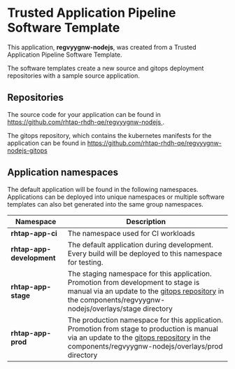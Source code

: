 # Trusted Application Pipeline Software Template

This application, **regvyygnw-nodejs**, was created from a Trusted Application Pipeline Software Template.

The software templates create a new source and gitops deployment repositories with a sample source application. 

## Repositories

The source code for your application can be found in [https://github.com/rhtap-rhdh-qe/regvyygnw-nodejs ](https://github.com/rhtap-rhdh-qe/regvyygnw-nodejs ).
 
The gitops repository, which contains the kubernetes manifests for the application can be found in 
[https://github.com/rhtap-rhdh-qe/regvyygnw-nodejs-gitops ](https://github.com/rhtap-rhdh-qe/regvyygnw-nodejs-gitops ) 

## Application namespaces 

The default application will be found in the following namespaces. Applications can be deployed into unique namespaces or multiple software templates can also bet generated into the same group namespaces.  

|  Namespace   |  Description   |  
| -------- | -------- |
| **rhtap-app-ci** | The namespace used for CI workloads |
| **rhtap-app-development** | The default application during development. Every build will be deployed to this namespace for testing. |
| **rhtap-app-stage** | The staging namespace for this application. Promotion from development to stage is manual via an update to the [gitops repository](https://github.com/rhtap-rhdh-qe/regvyygnw-nodejs-gitops ) in the components/regvyygnw-nodejs/overlays/stage directory |
| **rhtap-app-prod** | The production namespace for this application. Promotion from stage to production is manual via an update to the [gitops repository](https://github.com/rhtap-rhdh-qe/regvyygnw-nodejs-gitops ) in the components/regvyygnw-nodejs/overlays/prod directory |